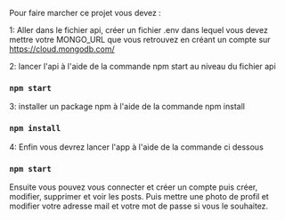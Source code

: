 Pour faire marcher ce projet vous devez :

1: Aller dans le fichier api, créer un fichier .env dans lequel vous devez mettre votre 
MONGO_URL que vous retrouvez en créant un compte sur https://cloud.mongodb.com/

2: lancer l'api à l'aide de la commande npm start au niveau du fichier api
### `npm start`

3: installer un package npm à l'aide de la commande npm install
### `npm install`
4: Enfin vous devrez lancer l'app à l'aide de la commande ci dessous
### `npm start`

Ensuite vous pouvez vous connecter et créer un compte puis créer, modifier, supprimer et voir les posts. 
Puis mettre une photo de profil et modifier votre adresse mail et votre mot de passe si vous le souhaitez.
